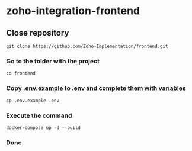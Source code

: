 # zoho-integration-frontend

## Close repository
```
git clone https://github.com/Zoho-Implementation/frontend.git
```

### Go to the folder with the project
```
cd frontend
```

### Сopy .env.example to .env and complete them with variables
```
cp .env.example .env
```

### Execute the command
```
docker-compose up -d --build
```

### Done
